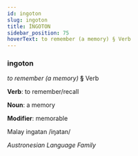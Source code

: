 ```yaml
---
id: ingoton
slug: ingoton
title: İNGOTON
sidebar_position: 75
hoverText: to remember (a memory) § Verb
---
```


### ingoton

*to remember (a memory)* **§** Verb

**Verb**: to remember/recall

**Noun**: a memory

**Modifier**: memorable

Malay ingatan /iŋatan/

*Austronesian Language Family*